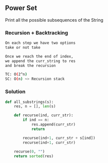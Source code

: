 ## Power Set

Print all the possible subsequences of the String

### Recursion + Backtracking
```bash
On each step we have two options
take or not take

Once we reach the end of index,
we append the curr_string to res
and break the recursion
```
```bash
TC: O(2^n)
SC: O(n) ~> Recursion stack
```

### Solution
```python
def all_substrings(s):
    res, n = [], len(s)

    def recurse(ind, curr_str):
        if ind == n:
            res.append(curr_str)
            return

        recurse(ind+1, curr_str + s[ind])
        recurse(ind+1, curr_str)
    
    recurse(0, "")
    return sorted(res)
```
